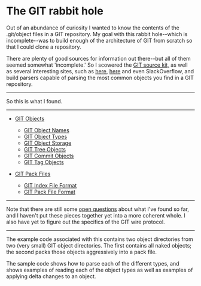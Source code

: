 # The GIT rabbit hole

Out of an abundance of curiosity I wanted to know the contents of the .git/object files in a GIT repository. My goal with this rabbit hole--which is incomplete--was to build enough of the architecture of GIT from scratch so that I could clone a repository.

There are plenty of good sources for information out there--but all of them seemed somewhat 'incomplete.' So I scowered the [GIT source kit,](https://github.com/git/git) as well as several interesting sites, such as [here](https://shafiul.github.io//gitbook/7_the_packfile.html), [here](https://git-scm.com/book/en/v2/Git-Internals-Git-Objects) and even SlackOverflow, and build parsers capable of parsing the most common objects you find in a GIT repository.

----

So this is what I found.

----

- [GIT Objects](objects.md)
	- [GIT Object Names](objectnames.md)
	- [GIT Object Types](objecttypes.md)
	- [GIT Object Storage](objectstorage.md)
	- [GIT Tree Objects](trees.md)
	- [GIT Commit Objects](commits.md)
	- [GIT Tag Objects](tags.md)
	
- [GIT Pack Files](packintro.md)
    - [GIT Index File Format](idx.md)
    - [GIT Pack File Format](pack.md)

----

Note that there are still some [open questions](questions.md) about what I've found so far, and I haven't put these pieces together yet into a more coherent whole. I also have yet to figure out the specifics of the GIT wire protocol.

----

The example code associated with this contains two object directories from two (very small) GIT object directories. The first contains all naked objects; the second packs those objects aggressively into a pack file.

The sample code shows how to parse each of the different types, and shows examples of reading each of the object types as well as examples of applying delta changes to an object.

